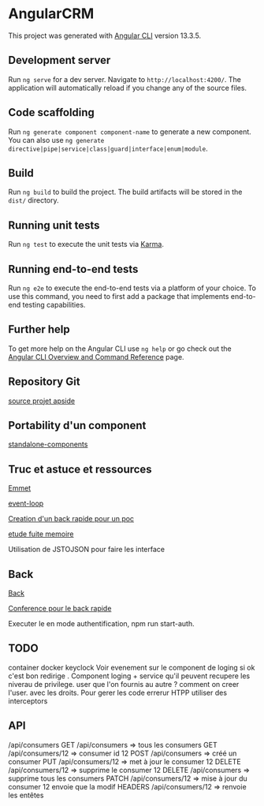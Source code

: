 # AngularCRM

This project was generated with [Angular CLI](https://github.com/angular/angular-cli) version 13.3.5.

## Development server

Run `ng serve` for a dev server. Navigate to `http://localhost:4200/`. The application will automatically reload if you change any of the source files.

## Code scaffolding

Run `ng generate component component-name` to generate a new component. You can also use `ng generate directive|pipe|service|class|guard|interface|enum|module`.

## Build

Run `ng build` to build the project. The build artifacts will be stored in the `dist/` directory.

## Running unit tests

Run `ng test` to execute the unit tests via [Karma](https://karma-runner.github.io).

## Running end-to-end tests

Run `ng e2e` to execute the end-to-end tests via a platform of your choice. To use this command, you need to first add a package that implements end-to-end testing capabilities.

## Further help

To get more help on the Angular CLI use `ng help` or go check out the [Angular CLI Overview and Command Reference](https://angular.io/cli) page.

## Repository Git

[source projet apside](https://github.com/jollivetc/AngularCRM)


## Portability d'un component

[standalone-components](https://angular.io/guide/standalone-components)

## Truc et astuce et ressources

[Emmet](https://docs.emmet.io/cheat-sheet/)

[event-loop](https://guide-angular.wishtack.io/ecmascript-6+/event-loop)

[Creation d'un back rapide pour un poc](https://github.com/typicode/json-server)

[etude fuite memoire](https://kgotgit.medium.com/rxjs-subject-subscription-heap-memory-analysis-909dc173a613)

Utilisation de JSTOJSON pour faire les interface

## Back

[Back](https://github.com/jollivetc/AngularCRM-back)

[Conference pour le back rapide](https://www.youtube.com/watch?v=zZlFXga1tEg&list=PLIBWgWaHgLpObzsDNKDJmL-J_V3fHtJy7)

Executer le en mode authentification, npm run start-auth.


## TODO
container docker keyclock
Voir evenement sur le component de loging si ok c'est bon redirige .
Component loging + service qu'il peuvent recupere les niverau de privilege.
user que l'on fournis au autre ? comment on creer l'user.
avec les droits.
Pour gerer les code errerur HTPP utiliser des interceptors


## API

/api/consumers
GET /api/consumers => tous les consumers
GET /api/consumers/12 => consumer id 12
POST /api/consumers => créé un consumer
PUT /api/consumers/12 => met à jour le consumer 12
DELETE /api/consumers/12 => supprime le consumer 12
DELETE /api/consumers => supprime tous les consumers
PATCH  /api/consumers/12 => mise à jour du consumer 12 envoie que la modif
HEADERS /api/consumers/12 => renvoie les entêtes
